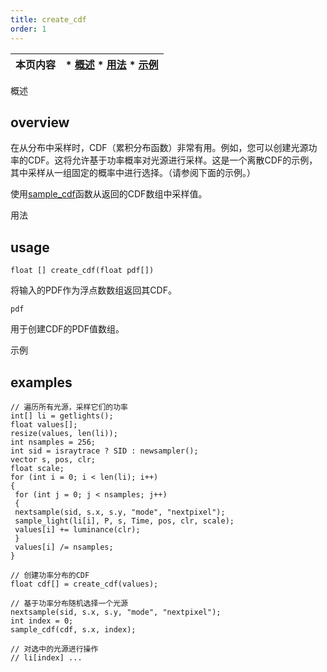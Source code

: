 ```yaml
---
title: create_cdf
order: 1
---
```

| 本页内容 | * [概述](#overview) * [用法](#usage) * [示例](#examples) |
| --- | --- |

概述

## overview

在从分布中采样时，CDF（累积分布函数）非常有用。例如，您可以创建光源功率的CDF。这将允许基于功率概率对光源进行采样。这是一个离散CDF的示例，其中采样从一组固定的概率中进行选择。（请参阅下面的示例。）

使用[sample_cdf](/zh-cn/houdini-vex/sampling/sample_cdf "从累积分布函数（CDF）中采样值。")函数从返回的CDF数组中采样值。

用法

## usage

`float [] create_cdf(float pdf[])`

将输入的PDF作为浮点数数组返回其CDF。

`pdf`

用于创建CDF的PDF值数组。

示例

## examples

```vex
// 遍历所有光源，采样它们的功率
int[] li = getlights();
float values[];
resize(values, len(li));
int nsamples = 256;
int sid = israytrace ? SID : newsampler();
vector s, pos, clr;
float scale;
for (int i = 0; i < len(li); i++)
{
 for (int j = 0; j < nsamples; j++)
 {
 nextsample(sid, s.x, s.y, "mode", "nextpixel");
 sample_light(li[i], P, s, Time, pos, clr, scale);
 values[i] += luminance(clr);
 }
 values[i] /= nsamples;
}

// 创建功率分布的CDF
float cdf[] = create_cdf(values);

// 基于功率分布随机选择一个光源
nextsample(sid, s.x, s.y, "mode", "nextpixel");
int index = 0;
sample_cdf(cdf, s.x, index);

// 对选中的光源进行操作
// li[index] ...

```

